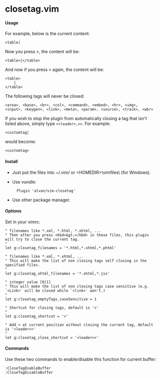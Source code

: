 closetag.vim
============

#### Usage

For example, below is the current content:

    <table|

Now you press <kbd>&gt;</kbd>, the content will be:

    <table>|</table>

And now if you press <kbd>&gt;</kbd> again, the content will be:

    <table>
        |
    </table>

The following tags will never be closed:

    <area>, <base>, <br>, <col>, <command>, <embed>, <hr>, <img>, 
    <input>, <keygen>, <link>, <meta>, <param>, <source>, <track>, <wbr>

If you wish to stop the plugin from automatically closing a tag that isn't listed above, simply type `<<leader>,>>`. For example:

    <customtag|

would become:

    <customtag>


#### Install

* Just put the files into ~/.vim/ or &lt;HOMEDIR&gt;\vimfiles\ (for Windows).

* Use vundle:

        Plugin 'alvan/vim-closetag'

* Use other package manager.

#### Options

Set in your vimrc:

    " filenames like *.xml, *.html, *.xhtml, ...
    " Then after you press <kbd>&gt;</kbd> in these files, this plugin will try to close the current tag.
    "
    let g:closetag_filenames = '*.html,*.xhtml,*.phtml'

    " filenames like *.xml, *.xhtml, ...
    " This will make the list of non closing tags self closing in the specified files.
    "
    let g:closetag_xhtml_filenames = '*.xhtml,*.jsx'

    " integer value [0|1]
    " This will make the list of non closing tags case sensitive (e.g. `<Link>` will be closed while `<link>` won't.)
    "
    let g:closetag_emptyTags_caseSensitive = 1

    " Shortcut for closing tags, default is '>'
    "
    let g:closetag_shortcut = '>'

    " Add > at current position without closing the current tag, default is '<leader>>'
    "
    let g:closetag_close_shortcut = '<leader>>'

#### Commands

Use these two commands to enable/disable this function for current buffer:

    :CloseTagEnableBuffer
    :CloseTagDisableBuffer

